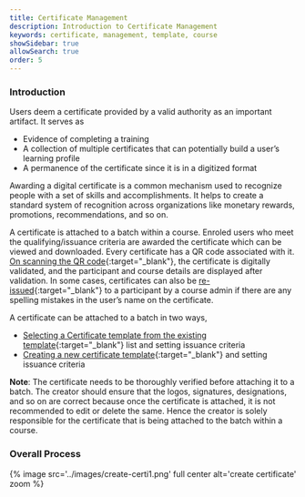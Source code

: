 ```yaml
---
title: Certificate Management
description: Introduction to Certificate Management
keywords: certificate, management, template, course
showSidebar: true
allowSearch: true
order: 5
---
```


### Introduction

Users deem a certificate provided by a valid authority as an important artifact. It serves as

- Evidence of completing a training
- A collection of multiple certificates that can potentially build a user’s learning profile
- A permanence of the certificate since it is in a digitized format

Awarding a digital certificate is a common mechanism used to recognize people with a set of skills and accomplishments. It helps to create a standard system of recognition across organizations like monetary rewards, promotions, recommendations, and so on.

A certificate is attached to a batch within a course. Enroled users who meet the qualifying/issuance criteria are awarded the certificate which can be viewed and downloaded. Every certificate has a QR code associated with it. [On scanning the QR code](../certificate-management/scan-qr-code.html){:target="_blank"}, the certificate is digitally validated, and the participant and course details are displayed after validation. In some cases, certificates can also be [re-issued](../certificate-management/re-issue-certificate.html){:target="_blank"} to a participant by a course admin if there are any spelling mistakes in the user’s name on the certificate.

A certificate can be attached to a batch in two ways,

- [Selecting a Certificate template from the existing template](../certificate-management/index.html){:target="_blank"} list and setting issuance criteria
- [Creating a new certificate template](../certificate-management/certificate-template.html){:target="_blank"} and setting issuance criteria

<b>Note</b>: The certificate needs to be thoroughly verified before attaching it to a batch. The creator should ensure that the logos, signatures, designations, and so on are correct because once the certificate is attached, it is not recommended to edit or delete the same. Hence the creator is solely responsible for the certificate that is being attached to the batch within a course.


### Overall Process

{% image src='../images/create-certi1.png' full center  alt='create certificate' zoom %}
